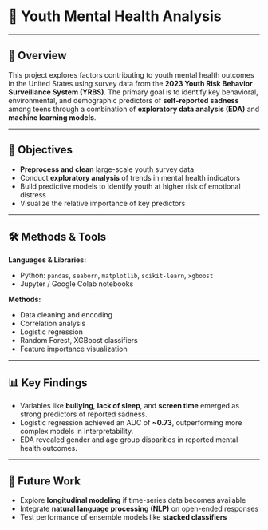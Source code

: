 # 🧠 Youth Mental Health Analysis

---

## 📌 Overview

This project explores factors contributing to youth mental health outcomes in the United States using survey data from the **2023 Youth Risk Behavior Surveillance System (YRBS)**. The primary goal is to identify key behavioral, environmental, and demographic predictors of **self-reported sadness** among teens through a combination of **exploratory data analysis (EDA)** and **machine learning models**.

---

## 🎯 Objectives

- **Preprocess and clean** large-scale youth survey data
- Conduct **exploratory analysis** of trends in mental health indicators
- Build predictive models to identify youth at higher risk of emotional distress
- Visualize the relative importance of key predictors

---

## 🛠 Methods & Tools

**Languages & Libraries:**
- Python: `pandas`, `seaborn`, `matplotlib`, `scikit-learn`, `xgboost`
- Jupyter / Google Colab notebooks

**Methods:**
- Data cleaning and encoding
- Correlation analysis
- Logistic regression
- Random Forest, XGBoost classifiers
- Feature importance visualization

---

## 📊 Key Findings

- Variables like **bullying**, **lack of sleep**, and **screen time** emerged as strong predictors of reported sadness.
- Logistic regression achieved an AUC of **~0.73**, outperforming more complex models in interpretability.
- EDA revealed gender and age group disparities in reported mental health outcomes.

---

## 📌 Future Work

- Explore **longitudinal modeling** if time-series data becomes available  
- Integrate **natural language processing (NLP)** on open-ended responses  
- Test performance of ensemble models like **stacked classifiers**


